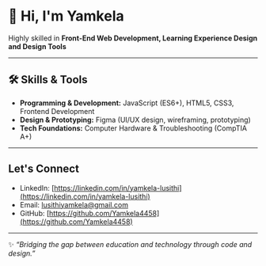 # 👋 Hi, I'm Yamkela  

 Highly skilled in **Front-End Web Development, Learning Experience Design and Design Tools**  

---

## 🛠️ Skills & Tools
- **Programming & Development:** JavaScript (ES6+), HTML5, CSS3, Frontend Development 
- **Design & Prototyping:** Figma (UI/UX design, wireframing, prototyping)  
- **Tech Foundations:** Computer Hardware & Troubleshooting (CompTIA A+)  

---

##  Let's Connect
- LinkedIn: [https://linkedin.com/in/yamkela-lusithi](https://linkedin.com/in/yamkela-lusithi)  
- Email: [lusithiyamkela@gmail.com](lusithiyamkela@gmail.com)  
- GitHub: [https://github.com/Yamkela4458](https://github.com/Yamkela4458)  

---

✨ *“Bridging the gap between education and technology through code and design.”*  
 
